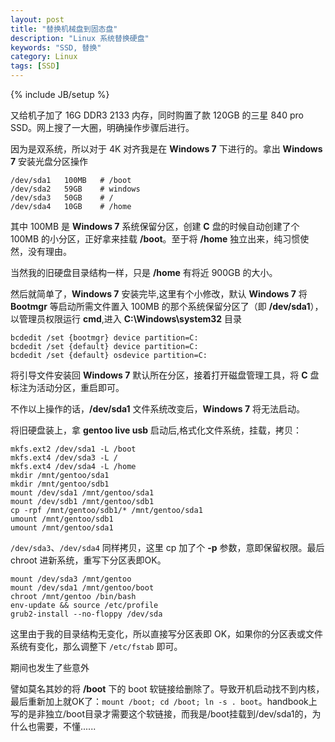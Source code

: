 ```yaml
---
layout: post
title: "替换机械盘到固态盘"
description: "Linux 系统替换硬盘"
keywords: "SSD, 替换"
category: Linux
tags: [SSD]
---
```

{% include JB/setup %}

又给机子加了 16G DDR3 2133 内存，同时购置了款 120GB 的三星 840 pro SSD。网上搜了一大圈，明确操作步骤后进行。

因为是双系统，所以对于 4K 对齐我是在 **Windows 7** 下进行的。拿出 **Windows 7** 安装光盘分区操作

```
/dev/sda1   100MB   # /boot
/dev/sda2   59GB    # windows
/dev/sda3   50GB    # /
/dev/sda4   10GB    # /home
```

其中 100MB 是 **Windows 7** 系统保留分区，创建 **C** 盘的时候自动创建了个 100MB 的小分区，正好拿来挂载 **/boot**。至于将 **/home** 独立出来，纯习惯使然，没有理由。

当然我的旧硬盘目录结构一样，只是 **/home** 有将近 900GB 的大小。

然后就简单了，**Windows 7** 安装完毕,这里有个小修改，默认 **Windows 7** 将 **Bootmgr** 等启动所需文件置入 100MB 的那个系统保留分区了（即 **/dev/sda1**），以管理员权限运行 **cmd**,进入 **C:\Windows\system32** 目录

<!-- more -->
```
bcdedit /set {bootmgr} device partition=C:
bcdedit /set {default} device partition=C:
bcdedit /set {default} osdevice partition=C:
```

将引导文件安装回 **Windows 7** 默认所在分区，接着打开磁盘管理工具，将 **C** 盘标注为活动分区，重启即可。

不作以上操作的话，**/dev/sda1** 文件系统改变后，**Windows 7** 将无法启动。

将旧硬盘装上，拿 **gentoo live usb** 启动后,格式化文件系统，挂载，拷贝：

```
mkfs.ext2 /dev/sda1 -L /boot
mkfs.ext4 /dev/sda3 -L /
mkfs.ext4 /dev/sda4 -L /home
mkdir /mnt/gentoo/sda1
mkdir /mnt/gentoo/sdb1
mount /dev/sda1 /mnt/gentoo/sda1
mount /dev/sdb1 /mnt/gentoo/sdb1
cp -rpf /mnt/gentoo/sdb1/* /mnt/gentoo/sda1
umount /mnt/gentoo/sdb1
umount /mnt/gentoo/sda1
```

`/dev/sda3`、`/dev/sda4` 同样拷贝，这里 cp 加了个 **-p** 参数，意即保留权限。最后 chroot 进新系统，重写下分区表即OK。

```
mount /dev/sda3 /mnt/gentoo
mount /dev/sda1 /mnt/gentoo/boot
chroot /mnt/gentoo /bin/bash
env-update && source /etc/profile
grub2-install --no-floppy /dev/sda
```

这里由于我的目录结构无变化，所以直接写分区表即 OK，如果你的分区表或文件系统有变化，那么调整下 `/etc/fstab` 即可。

期间也发生了些意外

譬如莫名其妙的将 **/boot** 下的 boot 软链接给删除了。导致开机启动找不到内核，最后重新加上就OK了：`mount /boot; cd /boot; ln -s . boot`。handbook上写的是非独立/boot目录才需要这个软链接，而我是/boot挂载到/dev/sda1的，为什么也需要，不懂......
